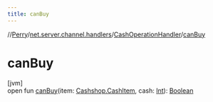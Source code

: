 ```yaml
---
title: canBuy
---
```

//[Perry](../../../index.html)/[net.server.channel.handlers](../index.html)/[CashOperationHandler](index.html)/[canBuy](can-buy.html)



# canBuy



[jvm]\
open fun [canBuy](can-buy.html)(item: [Cashshop.CashItem](../../server/-cashshop/-cash-item/index.html), cash: [Int](https://kotlinlang.org/api/latest/jvm/stdlib/kotlin/-int/index.html)): [Boolean](https://kotlinlang.org/api/latest/jvm/stdlib/kotlin/-boolean/index.html)




